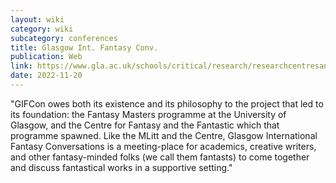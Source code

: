 ```yaml
---
layout: wiki
category: wiki
subcategory: conferences
title: Glasgow Int. Fantasy Conv.
publication: Web
link: https://www.gla.ac.uk/schools/critical/research/researchcentresandnetworks/fantasyatglasgow/gifcon/
date: 2022-11-20
---
```


"GIFCon owes both its existence and its philosophy to the project that led to its foundation: the Fantasy Masters programme at the University of Glasgow, and the Centre for Fantasy and the Fantastic which that programme spawned. Like the MLitt and the Centre, Glasgow International Fantasy Conversations is a meeting-place for academics, creative writers, and other fantasy-minded folks (we call them fantasts) to come together and discuss fantastical works in a supportive setting."
